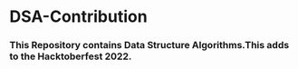 # DSA-Contribution

### This Repository contains Data Structure Algorithms.This adds to the Hacktoberfest 2022.
